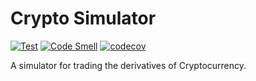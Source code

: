 # Crypto Simulator

[![Test](https://github.com/SLMT/crypto-sim/actions/workflows/test.yaml/badge.svg)](https://github.com/SLMT/crypto-sim/actions/workflows/test.yaml)
[![Code Smell](https://github.com/SLMT/crypto-sim/actions/workflows/code-smell.yaml/badge.svg)](https://github.com/SLMT/crypto-sim/actions/workflows/code-smell.yaml)
[![codecov](https://codecov.io/gh/SLMT/crypto-sim/graph/badge.svg?token=0OTKMYCQ3F)](https://codecov.io/gh/SLMT/crypto-sim)

A simulator for trading the derivatives of Cryptocurrency.
